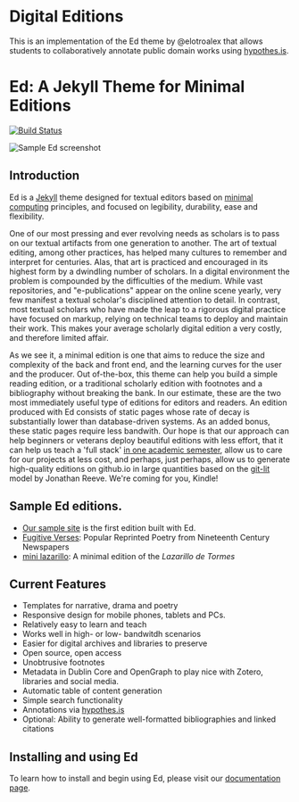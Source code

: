 # Digital Editions

This is an implementation of the Ed theme by @elotroalex that allows students to collaboratively annotate public domain works using [hypothes.is](hypothes.is).

# Ed: A Jekyll Theme for Minimal Editions

[![Build Status](https://travis-ci.org/elotroalex/ed.svg?branch=gh-pages)](https://travis-ci.org/elotroalex/ed)


![Sample Ed screenshot](https://github.com/elotroalex/ed/blob/master/assets/screenshot.png)



## Introduction

Ed is a [Jekyll](https://jekyllrb.com/) theme designed for textual editors based on [minimal computing](http://go-dh.github.io/mincomp/) principles, and focused on legibility, durability, ease and flexibility.


One of our most pressing and ever revolving needs as scholars is to pass on our textual artifacts from one generation to another. The art of textual editing, among other practices, has helped many cultures to remember and interpret for centuries. Alas, that art is practiced and encouraged in its highest form by a dwindling number of scholars. In a digital environment the problem is compounded by the difficulties of the medium. While vast repositories, and "e-publications" appear on the online scene yearly, very few manifest a textual scholar's disciplined attention to detail. In contrast, most textual scholars who have made the leap to a rigorous digital practice have focused on markup, relying on technical teams to deploy and maintain their work. This makes your average scholarly digital edition a very costly, and therefore limited affair.

As we see it, a minimal edition is one that aims to reduce the size and complexity of the back and front end, and the learning curves for the user and the producer. Out of-the-box, this theme can help you build a simple reading edition, or a traditional scholarly edition with footnotes and a bibliography without breaking the bank. In our estimate, these are the two most immediately useful type of editions for editors and readers. An edition produced with Ed consists of static pages whose rate of decay is substantially lower than database-driven systems. As an added bonus, these static pages require less bandwith. Our hope is that our approach can help beginners or veterans deploy beautiful editions with less effort, that it can help us teach a 'full stack' [in one academic semester](https://github.com/susannalles/MinimalEditions/blob/master/index.md), allow us to care for our projects at less cost, and perhaps, just perhaps, allow us to generate high-quality editions on github.io in large quantities based on the [git-lit](http://jonreeve.com/2015/09/introducing-git-lit/) model by Jonathan Reeve. We're coming for you, Kindle! 


## Sample Ed editions.

- [Our sample site](http://elotroalex.github.io/ed/) is the first edition built with Ed.
- [Fugitive Verses](http://fugitiverses.viraltexts.org/): Popular Reprinted Poetry from Nineteenth Century Newspapers
- [mini lazarillo](http://minilazarillo.github.io/): A minimal edition of the *Lazarillo de Tormes*



## Current Features
- Templates for narrative, drama and poetry
- Responsive design for mobile phones, tablets and PCs.
- Relatively easy to learn and teach
- Works well in high- or low- bandwitdh scenarios
- Easier for digital archives and libraries to preserve
- Open source, open access
- Unobtrusive footnotes
- Metadata in Dublin Core and OpenGraph to play nice with Zotero, libraries and social media.
- Automatic table of content generation
- Simple search functionality
- Annotations via [hypothes.is](https://hypothes.is/)
- Optional: Ability to generate well-formatted bibliographies and linked citations


## Installing and using Ed

To learn how to install and begin using Ed, please visit our [documentation page](http://elotroalex.github.io/ed/documentation).
